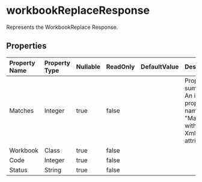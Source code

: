 # **workbookReplaceResponse**

Represents the WorkbookReplace Response. 

## **Properties**

| Property Name | Property Type | Nullable |  ReadOnly | DefaultValue | Description | 
| :- | :- | :- |:- |  :- | :- |
|Matches|Integer|true|false |  |Property summary: An integer property named "Matches" with an XmlElement attribute.|
|Workbook|Class|true|false |  ||
|Code|Integer|true|false |  ||
|Status|String|true|false |  ||

